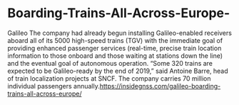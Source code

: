# Boarding-Trains-All-Across-Europe-
Galileo The company had already begun installing Galileo-enabled receivers aboard all of its 5000 high-speed trains (TGV) with the immediate goal of providing enhanced passenger services (real-time, precise train location information to those onboard and those waiting at stations down the line) and the eventual goal of autonomous operation. “Some 320 trains are expected to be Galileo-ready by the end of 2019,” said Antoine Barre, head of train localization projects at SNCF. The company carries 70 million individual passengers annually.https://insidegnss.com/galileo-boarding-trains-all-across-europe/
